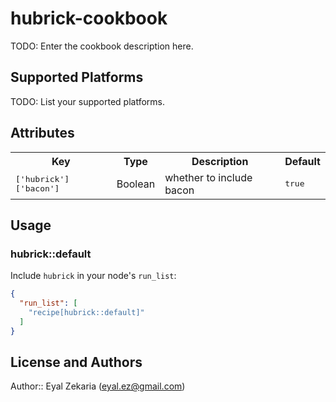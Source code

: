 # hubrick-cookbook

TODO: Enter the cookbook description here.

## Supported Platforms

TODO: List your supported platforms.

## Attributes

<table>
  <tr>
    <th>Key</th>
    <th>Type</th>
    <th>Description</th>
    <th>Default</th>
  </tr>
  <tr>
    <td><tt>['hubrick']['bacon']</tt></td>
    <td>Boolean</td>
    <td>whether to include bacon</td>
    <td><tt>true</tt></td>
  </tr>
</table>

## Usage

### hubrick::default

Include `hubrick` in your node's `run_list`:

```json
{
  "run_list": [
    "recipe[hubrick::default]"
  ]
}
```

## License and Authors

Author:: Eyal Zekaria (eyal.ez@gmail.com)
